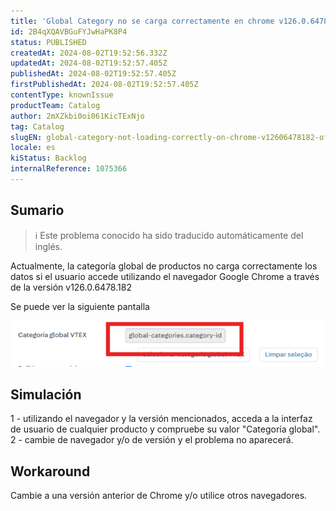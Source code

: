 ```yaml
---
title: 'Global Category no se carga correctamente en chrome v126.0.6478.182 (Official Build) (64-bit)'
id: 2B4qXQAVBGuFYJwHaPK8P4
status: PUBLISHED
createdAt: 2024-08-02T19:52:56.332Z
updatedAt: 2024-08-02T19:52:57.405Z
publishedAt: 2024-08-02T19:52:57.405Z
firstPublishedAt: 2024-08-02T19:52:57.405Z
contentType: knownIssue
productTeam: Catalog
author: 2mXZkbi0oi061KicTExNjo
tag: Catalog
slugEN: global-category-not-loading-correctly-on-chrome-v12606478182-official-build-64bit
locale: es
kiStatus: Backlog
internalReference: 1075366
---
```


## Sumario

>ℹ️ Este problema conocido ha sido traducido automáticamente del inglés.


Actualmente, la categoría global de productos no carga correctamente los datos si el usuario accede utilizando el navegador Google Chrome a través de la versión v126.0.6478.182

Se puede ver la siguiente pantalla

 ![](https://raw.githubusercontent.com/vtexdocs/known-issues/refs/heads/main/docs/es/known-issues/Catalog/global-category-no-se-carga-correctamente-en-chrome-v12606478182-official-build-64bit_1.png)


##

## Simulación


1 - utilizando el navegador y la versión mencionados, acceda a la interfaz de usuario de cualquier producto y compruebe su valor "Categoría global".
2 - cambie de navegador y/o de versión y el problema no aparecerá.




## Workaround


Cambie a una versión anterior de Chrome y/o utilice otros navegadores.





